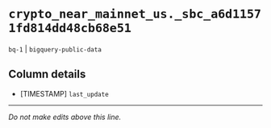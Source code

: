 # `crypto_near_mainnet_us._sbc_a6d11571fd814dd48cb68e51`
`bq-1` | `bigquery-public-data`

## Column details
* [TIMESTAMP] `last_update`

-------------------------------------------------------------------------------
*Do not make edits above this line.*
